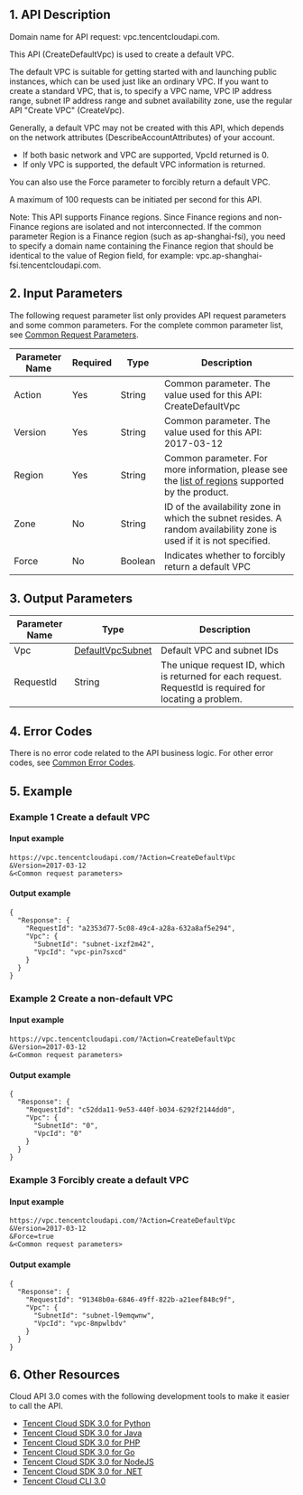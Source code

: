 ## 1. API Description

Domain name for API request: vpc.tencentcloudapi.com.

This API (CreateDefaultVpc) is used to create a default VPC.

The default VPC is suitable for getting started with and launching public instances, which can be used just like an ordinary VPC. If you want to create a standard VPC, that is, to specify a VPC name, VPC IP address range, subnet IP address range and subnet availability zone, use the regular API "Create VPC" (CreateVpc).

Generally, a default VPC may not be created with this API, which depends on the network attributes (DescribeAccountAttributes) of your account.
* If both basic network and VPC are supported, VpcId returned is 0.
* If only VPC is supported, the default VPC information is returned.

You can also use the Force parameter to forcibly return a default VPC.

A maximum of 100 requests can be initiated per second for this API.

Note: This API supports Finance regions. Since Finance regions and non-Finance regions are isolated and not interconnected. If the common parameter Region is a Finance region (such as ap-shanghai-fsi), you need to specify a domain name containing the Finance region that should be identical to the value of Region field, for example: vpc.ap-shanghai-fsi.tencentcloudapi.com.



## 2. Input Parameters

The following request parameter list only provides API request parameters and some common parameters. For the complete common parameter list, see [Common Request Parameters](/document/api/215/15692).

| Parameter Name | Required | Type | Description |
|---------|---------|---------|---------|
| Action | Yes | String | Common parameter. The value used for this API: CreateDefaultVpc |
| Version | Yes | String | Common parameter. The value used for this API: 2017-03-12 |
| Region | Yes |  String | Common parameter. For more information, please see the [list of regions](/document/api/215/15692#.E5.9C.B0.E5.9F.9F.E5.88.97.E8.A1.A8) supported by the product. |
| Zone | No | String | ID of the availability zone in which the subnet resides. A random availability zone is used if it is not specified. |
| Force | No | Boolean | Indicates whether to forcibly return a default VPC |

## 3. Output Parameters

| Parameter Name | Type | Description |
|---------|---------|---------|
| Vpc | [DefaultVpcSubnet](/document/api/215/##DefaultVpcSubnet) | Default VPC and subnet IDs |
| RequestId | String | The unique request ID, which is returned for each request. RequestId is required for locating a problem. |

## 4. Error Codes

There is no error code related to the API business logic. For other error codes, see [Common Error Codes](/document/api/215/15694#.E5.85.AC.E5.85.B1.E9.94.99.E8.AF.AF.E7.A0.81).

## 5. Example

### Example 1 Create a default VPC

#### Input example

```
https://vpc.tencentcloudapi.com/?Action=CreateDefaultVpc
&Version=2017-03-12
&<Common request parameters>
```

#### Output example

```
{
  "Response": {
    "RequestId": "a2353d77-5c08-49c4-a28a-632a8af5e294",
    "Vpc": {
      "SubnetId": "subnet-ixzf2m42",
      "VpcId": "vpc-pin7sxcd"
    }
  }
}
```

### Example 2 Create a non-default VPC

#### Input example

```
https://vpc.tencentcloudapi.com/?Action=CreateDefaultVpc
&Version=2017-03-12
&<Common request parameters>
```

#### Output example

```
{
  "Response": {
    "RequestId": "c52dda11-9e53-440f-b034-6292f2144dd0",
    "Vpc": {
      "SubnetId": "0",
      "VpcId": "0"
    }
  }
}
```

### Example 3 Forcibly create a default VPC

#### Input example

```
https://vpc.tencentcloudapi.com/?Action=CreateDefaultVpc
&Version=2017-03-12
&Force=true
&<Common request parameters>
```

#### Output example

```
{
  "Response": {
    "RequestId": "91348b0a-6846-49ff-822b-a21eef848c9f",
    "Vpc": {
      "SubnetId": "subnet-l9emqwnw",
      "VpcId": "vpc-8mpwlbdv"
    }
  }
}
```


## 6. Other Resources

Cloud API 3.0 comes with the following development tools to make it easier to call the API.

* [Tencent Cloud SDK 3.0 for Python](https://github.com/TencentCloud/tencentcloud-sdk-python)
* [Tencent Cloud SDK 3.0 for Java](https://github.com/TencentCloud/tencentcloud-sdk-java)
* [Tencent Cloud SDK 3.0 for PHP](https://github.com/TencentCloud/tencentcloud-sdk-php)
* [Tencent Cloud SDK 3.0 for Go](https://github.com/TencentCloud/tencentcloud-sdk-go)
* [Tencent Cloud SDK 3.0 for NodeJS](https://github.com/TencentCloud/tencentcloud-sdk-nodejs)
* [Tencent Cloud SDK 3.0 for .NET](https://github.com/TencentCloud/tencentcloud-sdk-dotnet)
* [Tencent Cloud CLI 3.0](https://cloud.tencent.com/document/product/440/6176)


